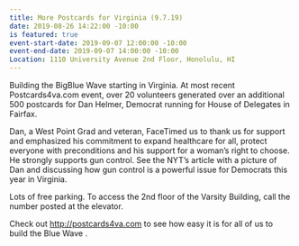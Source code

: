 ```yaml
---
title: More Postcards for Virginia (9.7.19)
date: 2019-08-26 14:22:00 -10:00
is featured: true
event-start-date: 2019-09-07 12:00:00 -10:00
event-end-date: 2019-09-07 14:00:00 -10:00
Location: 1110 University Avenue 2nd Floor, Honolulu, HI
---
```


Building the BigBlue Wave starting in Virginia.  At most recent  Postcards4va.com event, over 20 volunteers generated over an additional 500 postcards for Dan Helmer, Democrat running for House of Delegates in Fairfax.

Dan, a West Point Grad and veteran, FaceTimed us to thank us for support and emphasized his commitment to expand healthcare for all, protect everyone with preconditions and his support for a woman’s right to choose.  He strongly supports gun control. See the NYT’s article with a picture of Dan and discussing how gun control is a powerful issue for Democrats this year in Virginia.

 Lots of free parking.  To access the 2nd floor of the Varsity Building, call the number posted at the elevator.

Check out http://postcards4va.com to see how easy it is for all of us to build the Blue Wave .